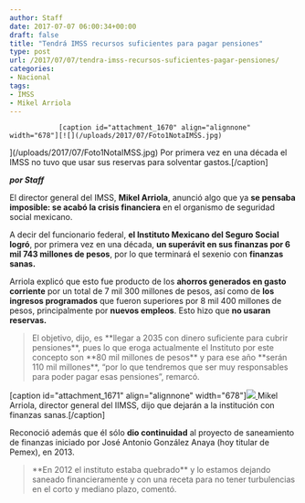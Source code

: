 ```yaml
---
author: Staff
date: 2017-07-07 06:00:34+00:00
draft: false
title: "Tendrá IMSS recursos suficientes para pagar pensiones"
type: post
url: /2017/07/07/tendra-imss-recursos-suficientes-pagar-pensiones/
categories:
- Nacional
tags:
- IMSS
- Mikel Arriola
---
```



				[caption id="attachment_1670" align="alignnone" width="678"][![](/uploads/2017/07/Foto1NotaIMSS.jpg)
](/uploads/2017/07/Foto1NotaIMSS.jpg) Por primera vez en una década el IMSS no tuvo que usar sus reservas para solventar gastos.[/caption]

_**por Staff**_

El director general del IMSS, **Mikel Arriola**, anunció algo que ya **se pensaba imposible: se acabó la crisis financiera** en el organismo de seguridad social mexicano.

A decir del funcionario federal, **el Instituto Mexicano del Seguro Social logró**, por primera vez en una década, **un superávit en sus finanzas por 6 mil 743 millones de pesos**, por lo que terminará el sexenio con **finanzas sanas.**

Arriola explicó que esto fue producto de los **ahorros generados en gasto corriente** por un total de 7 mil 300 millones de pesos, así como de **los ingresos programados** que fueron superiores por 8 mil 400 millones de pesos, principalmente por **nuevos empleos**. Esto hizo que **no usaran reservas.**


<blockquote>El objetivo, dijo, es **llegar a 2035 con dinero suficiente para cubrir pensiones**, pues lo que eroga actualmente el Instituto por este concepto son **80 mil millones de pesos** y para ese año **serán 110 mil millones**, “por lo que tendremos que ser muy responsables para poder pagar esas pensiones”, remarcó.</blockquote>


[caption id="attachment_1671" align="alignnone" width="678"][![](/uploads/2017/07/Foto2NotaIMSS.jpg)
](/uploads/2017/07/Foto2NotaIMSS.jpg) Mikel Arriola, director general del IIMSS, dijo que dejarán a la institución con finanzas sanas.[/caption]

Reconoció además que él sólo **dio continuidad** al proyecto de saneamiento de finanzas iniciado por José Antonio González Anaya (hoy titular de Pemex), en 2013.


<blockquote>**En 2012 el instituto estaba quebrado** y lo estamos dejando saneado financieramente y con una receta para no tener turbulencias en el corto y mediano plazo, comentó.</blockquote>

		
